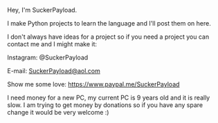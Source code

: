 Hey, I'm SuckerPayload.

I make Python projects to learn the language and I'll post them on here.

I don't always have ideas for a project so if you need a project you can contact me and I might make it:

Instagram: @SuckerPayload

E-mail: SuckerPayload@aol.com

Show me some love: https://www.paypal.me/SuckerPayload

I need money for a new PC, my current PC is 9 years old and it is really slow. I am trying to get money by donations so if you have any spare change it would be very welcome :)
